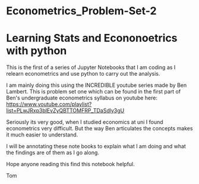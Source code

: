 # Econometrics_Problem-Set-2
# Learning Stats and Econonoetrics with python

This is the first of a series of Jupyter Notebooks that I am coding as I relearn econometrics and use python to carry out the analysis.

I am mainly doing this using the INCREDIBLE youtube series made by Ben Lambert. This is problem set one which can be found in the first part of Ben's undergraduate econometrics syllabus on youtube here: https://www.youtube.com/playlist?list=PLwJRxp3blEvZyQBTTOMFRP_TDaSdly3gU

Seriously its very good, when I studied economics at uni I found econometrics very difficult. But the way Ben articulates the concepts makes it much easier to understand.

I will be annotating these note books to explain what I am doing and what the findings are of them as I go along.

Hope anyone reading this find this notebook helpful.

Tom

